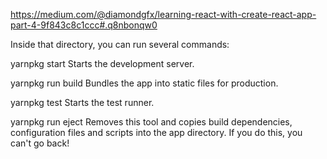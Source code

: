 https://medium.com/@diamondgfx/learning-react-with-create-react-app-part-4-9f843c8c1ccc#.q8nbonqw0

Inside that directory, you can run several commands:

  yarnpkg start
    Starts the development server.

  yarnpkg run build
    Bundles the app into static files for production.

  yarnpkg test
    Starts the test runner.

  yarnpkg run eject
    Removes this tool and copies build dependencies, configuration files
    and scripts into the app directory. If you do this, you can't go back!

  
